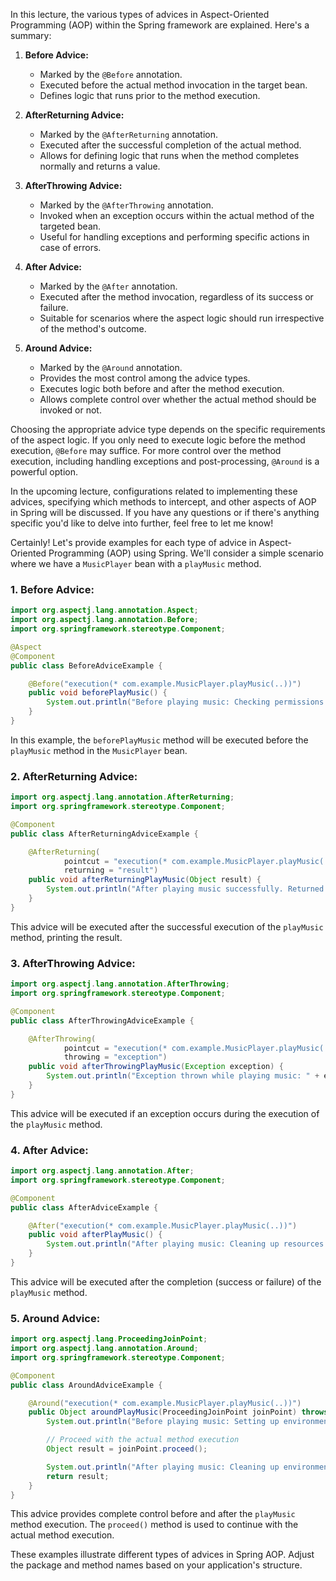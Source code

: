 In this lecture, the various types of advices in Aspect-Oriented Programming (AOP) within the Spring framework are explained. Here's a summary:

1. **Before Advice:**
   - Marked by the `@Before` annotation.
   - Executed before the actual method invocation in the target bean.
   - Defines logic that runs prior to the method execution.

2. **AfterReturning Advice:**
   - Marked by the `@AfterReturning` annotation.
   - Executed after the successful completion of the actual method.
   - Allows for defining logic that runs when the method completes normally and returns a value.

3. **AfterThrowing Advice:**
   - Marked by the `@AfterThrowing` annotation.
   - Invoked when an exception occurs within the actual method of the targeted bean.
   - Useful for handling exceptions and performing specific actions in case of errors.

4. **After Advice:**
   - Marked by the `@After` annotation.
   - Executed after the method invocation, regardless of its success or failure.
   - Suitable for scenarios where the aspect logic should run irrespective of the method's outcome.

5. **Around Advice:**
   - Marked by the `@Around` annotation.
   - Provides the most control among the advice types.
   - Executes logic both before and after the method execution.
   - Allows complete control over whether the actual method should be invoked or not.

Choosing the appropriate advice type depends on the specific requirements of the aspect logic. If you only need to execute logic before the method execution, `@Before` may suffice. For more control over the method execution, including handling exceptions and post-processing, `@Around` is a powerful option.

In the upcoming lecture, configurations related to implementing these advices, specifying which methods to intercept, and other aspects of AOP in Spring will be discussed. If you have any questions or if there's anything specific you'd like to delve into further, feel free to let me know!


Certainly! Let's provide examples for each type of advice in Aspect-Oriented Programming (AOP) using Spring. We'll consider a simple scenario where we have a `MusicPlayer` bean with a `playMusic` method.

### 1. Before Advice:

```java
import org.aspectj.lang.annotation.Aspect;
import org.aspectj.lang.annotation.Before;
import org.springframework.stereotype.Component;

@Aspect
@Component
public class BeforeAdviceExample {

    @Before("execution(* com.example.MusicPlayer.playMusic(..))")
    public void beforePlayMusic() {
        System.out.println("Before playing music: Checking permissions...");
    }
}
```

In this example, the `beforePlayMusic` method will be executed before the `playMusic` method in the `MusicPlayer` bean.

### 2. AfterReturning Advice:

```java
import org.aspectj.lang.annotation.AfterReturning;
import org.springframework.stereotype.Component;

@Component
public class AfterReturningAdviceExample {

    @AfterReturning(
            pointcut = "execution(* com.example.MusicPlayer.playMusic(..))",
            returning = "result")
    public void afterReturningPlayMusic(Object result) {
        System.out.println("After playing music successfully. Returned: " + result);
    }
}
```

This advice will be executed after the successful execution of the `playMusic` method, printing the result.

### 3. AfterThrowing Advice:

```java
import org.aspectj.lang.annotation.AfterThrowing;
import org.springframework.stereotype.Component;

@Component
public class AfterThrowingAdviceExample {

    @AfterThrowing(
            pointcut = "execution(* com.example.MusicPlayer.playMusic(..))",
            throwing = "exception")
    public void afterThrowingPlayMusic(Exception exception) {
        System.out.println("Exception thrown while playing music: " + exception.getMessage());
    }
}
```

This advice will be executed if an exception occurs during the execution of the `playMusic` method.

### 4. After Advice:

```java
import org.aspectj.lang.annotation.After;
import org.springframework.stereotype.Component;

@Component
public class AfterAdviceExample {

    @After("execution(* com.example.MusicPlayer.playMusic(..))")
    public void afterPlayMusic() {
        System.out.println("After playing music: Cleaning up resources...");
    }
}
```

This advice will be executed after the completion (success or failure) of the `playMusic` method.

### 5. Around Advice:

```java
import org.aspectj.lang.ProceedingJoinPoint;
import org.aspectj.lang.annotation.Around;
import org.springframework.stereotype.Component;

@Component
public class AroundAdviceExample {

    @Around("execution(* com.example.MusicPlayer.playMusic(..))")
    public Object aroundPlayMusic(ProceedingJoinPoint joinPoint) throws Throwable {
        System.out.println("Before playing music: Setting up environment...");

        // Proceed with the actual method execution
        Object result = joinPoint.proceed();

        System.out.println("After playing music: Cleaning up environment...");
        return result;
    }
}
```

This advice provides complete control before and after the `playMusic` method execution. The `proceed()` method is used to continue with the actual method execution.

These examples illustrate different types of advices in Spring AOP. Adjust the package and method names based on your application's structure.